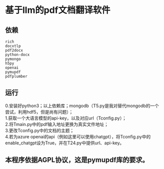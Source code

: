 # 基于llm的pdf文档翻译软件
## 依赖
```
rich
docxtlp
pdf2docx
python-docx
pymongo
h5py
openai
pymupdf
pdfplumber
```

## 运行
0.安装好python3；以上依赖库；mongodb（T5.py是我对替代mongodb的一个尝试，利用hdf5，但是尚有问题）；  
1.获取一个大语言模型的api-key，以及对应url（Tconfig.py）；  
2.将Tmain.py中的pdf输入地址更换为真实文件地址；  
3.更改Tconfig.py中的文档的主题；  
4.若为azure openai的api（例如这里可以使用chatgpt），将Tconfig.py中的enable_chatgpt设为True，并在T24.py中提供url、api-key。  
## 本程序依据AGPL协议，这是pymupdf库的要求。
